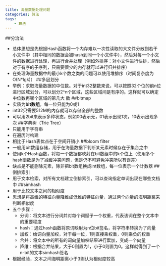 ```yaml
---
title: 海量数据处理问题
categories: 算法
tags:
	- 算法
---
```


##分治法
- 总体思想是先根据Hash函数将一个内存难以一次性读取的大文件分散到若干小文件中（其中相同的数据会被hash到同一个小文件中），然后对每一个小文件的数据进行处理，再进行合并处理（例如外排序：对小文件进行快排，然后对于有序的子序列，只需要很少的内存就可以进行归并排序）
- 在处理海量数据中的最小k个数之类的问题可以使用堆排序（时间复杂度为O(N*lgk)）
##多层划分
- 举例：求取海量数据的中位数。对于int32整数来说，可以按照32个位的前n位进行区域划分，可以划分2^n个区域，这些区域间是有序的。这样就可以确定中位数再哪个区域的第几大 数
##bitmap
- 实质为**bit数组**，每一位只能为0或1
- int32只需要512M的内存就可以存储全部的整数
- 可以用2bit来表示多种状态，例如00表示无，01表示出现1次，10表示出现多次
##字典树（Trie Tree）
- 只能用于字符串
- 在遍历时构建
- 相比于Hash表优点在于空间开销小
##bloom filter
- 一般用bit数组存储，用于在海量数据下判断某元素时候存在于集合之中
- 使用k个Hash函数，将每一个数据都映射在bit数组中的k个位上（使用多个hash函数是为了减缓冲突问题，但是仍不可避免冲突所以有误差）
- 缺点是不能删除元素，除非把bit数组换成int数组，每一位表示一个计数器
##倒排索引
- 用于文本检索，对所有文档建立倒排索引，可以查询指定单词出现在哪些文档中
##simhash
- 用于比较文本之间的相似度
- 思想是将高维的特征向量降维成低维的特征向量，通过两个向量的海明距离来判断相似度
- 五个步骤：
	- 分词：将文本进行分词并对每个词赋予一个权重，代表该词在整个文本中的重要程度
	- hash：通过hash函数将原词映射为n位bit签名，将字符串转换为了向量
	- 加权：给词向量加权，对于每一位，1则直接乘权重，0则乘负的权重
	- 合并：将文本中的所有的词向量加权结果进行累加，变成一个向量
	- 降维：根据合并结果，大于0则置为1，小于0则置为0。这样就得到了一个n-bit的文本simhash签名
- 根据经验，文本之间海明距离小于3则认为相似度较高
